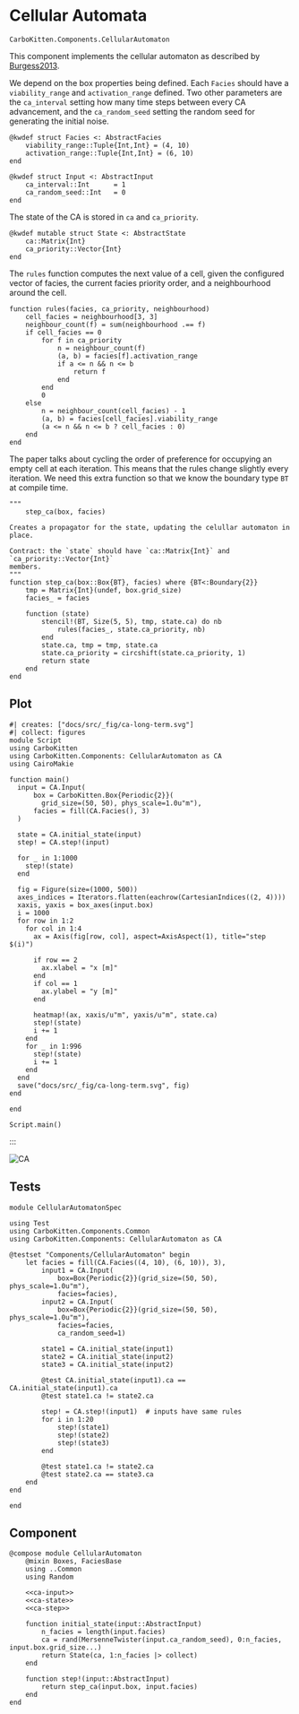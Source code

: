 # Cellular Automata

```component-dag
CarboKitten.Components.CellularAutomaton
```

This component implements the cellular automaton as described by [Burgess2013](@cite). 

We depend on the box properties being defined. Each `Facies` should have a `viability_range` and `activation_range` defined. Two other parameters are the `ca_interval` setting how many time steps between every CA advancement, and the `ca_random_seed` setting the random seed for generating the initial noise.

``` {.julia #ca-input}
@kwdef struct Facies <: AbstractFacies
    viability_range::Tuple{Int,Int} = (4, 10)
    activation_range::Tuple{Int,Int} = (6, 10)
end

@kwdef struct Input <: AbstractInput
    ca_interval::Int      = 1
    ca_random_seed::Int   = 0
end
```

The state of the CA is stored in `ca` and `ca_priority`.

``` {.julia #ca-state}
@kwdef mutable struct State <: AbstractState
    ca::Matrix{Int}
    ca_priority::Vector{Int}
end
```

The `rules` function computes the next value of a cell, given the configured vector of facies, the current facies priority order, and a neighbourhood around the cell.

``` {.julia #burgess2013-rules}
function rules(facies, ca_priority, neighbourhood)
    cell_facies = neighbourhood[3, 3]
    neighbour_count(f) = sum(neighbourhood .== f)
    if cell_facies == 0
        for f in ca_priority
            n = neighbour_count(f)
            (a, b) = facies[f].activation_range
            if a <= n && n <= b
                return f
            end
        end
        0
    else
        n = neighbour_count(cell_facies) - 1
        (a, b) = facies[cell_facies].viability_range
        (a <= n && n <= b ? cell_facies : 0)
    end
end
```

The paper talks about cycling the order of preference for occupying an empty cell at each iteration. This means that the rules change slightly every iteration. We need this extra function so that we know the boundary type `BT` at compile time.

``` {.julia #ca-step}
"""
    step_ca(box, facies)

Creates a propagator for the state, updating the celullar automaton in place.

Contract: the `state` should have `ca::Matrix{Int}` and `ca_priority::Vector{Int}`
members.
"""
function step_ca(box::Box{BT}, facies) where {BT<:Boundary{2}}
    tmp = Matrix{Int}(undef, box.grid_size)
    facies_ = facies

    function (state)
        stencil!(BT, Size(5, 5), tmp, state.ca) do nb
            rules(facies_, state.ca_priority, nb)
        end
        state.ca, tmp = tmp, state.ca
        state.ca_priority = circshift(state.ca_priority, 1)
        return state
    end
end
```

## Plot

``` {.julia .task file=examples/ca/burgess-2013.jl}
#| creates: ["docs/src/_fig/ca-long-term.svg"]
#| collect: figures
module Script
using CarboKitten
using CarboKitten.Components: CellularAutomaton as CA
using CairoMakie

function main()
  input = CA.Input(
      box = CarboKitten.Box{Periodic{2}}(
        grid_size=(50, 50), phys_scale=1.0u"m"),
      facies = fill(CA.Facies(), 3)
  )

  state = CA.initial_state(input)
  step! = CA.step!(input)

  for _ in 1:1000
    step!(state)
  end

  fig = Figure(size=(1000, 500))
  axes_indices = Iterators.flatten(eachrow(CartesianIndices((2, 4))))
  xaxis, yaxis = box_axes(input.box)
  i = 1000
  for row in 1:2
    for col in 1:4
      ax = Axis(fig[row, col], aspect=AxisAspect(1), title="step $(i)")

      if row == 2
        ax.xlabel = "x [m]"
      end
      if col == 1
        ax.ylabel = "y [m]"
      end

      heatmap!(ax, xaxis/u"m", yaxis/u"m", state.ca)
      step!(state)
      i += 1
    end
    for _ in 1:996
      step!(state)
      i += 1
    end
  end
  save("docs/src/_fig/ca-long-term.svg", fig)
end

end

Script.main()
```
:::

![CA](../fig/ca-long-term.svg)


## Tests

``` {.julia file=test/Components/CellularAutomatonSpec.jl}
module CellularAutomatonSpec

using Test
using CarboKitten.Components.Common
using CarboKitten.Components: CellularAutomaton as CA

@testset "Components/CellularAutomaton" begin
    let facies = fill(CA.Facies((4, 10), (6, 10)), 3),
        input1 = CA.Input(
            box=Box{Periodic{2}}(grid_size=(50, 50), phys_scale=1.0u"m"),
            facies=facies),
        input2 = CA.Input(
            box=Box{Periodic{2}}(grid_size=(50, 50), phys_scale=1.0u"m"),
            facies=facies,
            ca_random_seed=1)

        state1 = CA.initial_state(input1)
        state2 = CA.initial_state(input2)
        state3 = CA.initial_state(input2)

        @test CA.initial_state(input1).ca == CA.initial_state(input1).ca
        @test state1.ca != state2.ca

        step! = CA.step!(input1)  # inputs have same rules
        for i in 1:20
            step!(state1)
            step!(state2)
            step!(state3)
        end

        @test state1.ca != state2.ca
        @test state2.ca == state3.ca
    end
end

end
```

## Component

``` {.julia file=src/Components/CellularAutomaton.jl}
@compose module CellularAutomaton
    @mixin Boxes, FaciesBase
    using ..Common
    using Random

    <<ca-input>>
    <<ca-state>>
    <<ca-step>>

    function initial_state(input::AbstractInput)
        n_facies = length(input.facies)
        ca = rand(MersenneTwister(input.ca_random_seed), 0:n_facies, input.box.grid_size...)
        return State(ca, 1:n_facies |> collect)
    end

    function step!(input::AbstractInput)
        return step_ca(input.box, input.facies)
    end
end
```
